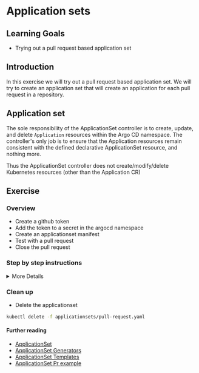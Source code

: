 # Application sets

## Learning Goals

- Trying out a pull request based application set

## Introduction

In this exercise we will try out a pull request based application set. We will try to create an application set that will create an application for each pull request in a repository.

## Application set

The sole responsibility of the ApplicationSet controller is to create, update, and delete `Application` resources within the Argo CD namespace. The controller's only job is to ensure that the Application resources remain consistent with the defined declarative ApplicationSet resource, and nothing more.

Thus the ApplicationSet controller does not create/modify/delete Kubernetes resources (other than the Application CR)

## Exercise

### Overview

- Create a github token
- Add the token to a secret in the argocd namespace
- Create an applicationset manifest
- Test with a pull request
- Close the pull request

### Step by step instructions

<details>
<summary>More Details</summary>

#### Create a github token

* Go to your github account settings and [create a new token](https://github.com/settings/tokens) with the following permissions:

![github token permissions](img/github-token-permissions.png)

* Copy the token to your clipboard

#### Add the token to a secret in the argocd namespace

* Create a secret in the argocd namespace with the token

```bash

kubectl create secret generic --dry-run=client student-<NUMBER>-github-token -n argocd -o yaml --from-literal token=github_pat_yourtokenhere > secret.yaml

```

* Edit the secret and replace `<NUMBER>` with your number (student-X)

* Apply the secret

```bash
kubectl apply -f secret.yaml

```

* Check that the secret is there

```bash

kubectl get secrets -n argocd

```

#### Create an applicationset manifest

In the `applicationset` directory there is a file called `pull-request.yaml` with the following content:

```yaml
apiVersion: argoproj.io/v1alpha1
kind: ApplicationSet
metadata:
  name: pr-<NUMBER>
  namespace: argocd
spec:
  generators:
  - pullRequest:
      github:
        # The GitHub organization or user.
        owner: <YOUR GITHUB USERNAME> #e.g. eficode-academy
        # The Github repository
        repo: <YOUR GIT REPO> #Just the repository name e.g. argocd-katas. Not your entire URL
        tokenRef: # your github token
          secretName: student-<NUMBER>-github-token # the name of the secret that contains your github token
          key: token # the key in the secret that contains your github token
        # Labels is used to filter the PRs that you want to target. (optional)
        labels:
        - test
      requeueAfterSeconds: 60
  template:
    metadata:
      name: 'todo-<NUMBER>-{{branch}}-{{number}}'
    spec:
      project: "default"
      source:
        repoURL: 'https://github.com/eficode-academy/helm-katas.git'
        targetRevision: 'main'
        path: examples/apps/http-server
        helm:
          parameters:
          - name: containerPort
            value: "3000"
          - name: image.repository
            value: releasepraqma/todo-app
          - name: image.tag
            value: latest
          - name: prefix
            value: <PREFIX>
          - name: app
            value: "todo-{{head_short_sha}}"
      destination:
        server: https://kubernetes.default.svc
        namespace: <YOUR NAMESPACE>
      syncPolicy:
        automated:
          prune: true
          selfHeal: true
```
* take the contents of the file, and paste it into a file in your workstation. The file could be named ´appset.yaml´.
* edit the file and replace
    * `<YOUR GITHUB USERNAME>` with your github username
    * `<YOUR GIT REPO>` with your git repo
    * `<YOUR NAMESPACE>` with your namespace
    * `<NUMBER>` with your number (student-X)
    * `<YOUR PREFIX>` The first part before `eficode.academy` as `gitops.eficode.academy`

* Apply the manifest

```bash
kubectl apply -f appset.yaml
```

* Make sure that it is there by listing the applicationsets: `k get applicationsets.argoproj.io -n argocd`.

* Look at the status on it by `k describe applicationsets.argoproj.io -n argocd pr-X` where X is your number.

Output should look like the following:

```bash
Name:         pr-0
Namespace:    argocd
Labels:       <none>
Annotations:  <none>
API Version:  argoproj.io/v1alpha1
Kind:         ApplicationSet
Metadata:
  Creation Timestamp:  2023-11-21T21:25:24Z
  Generation:          1
  Resource Version:    75210
  UID:                 ec6e52a5-b41a-4d7b-8f71-2fd1e2ac2078
Spec:
  Generators:
    Pull Request:
      Github:
        Labels:
          test
        Owner:                sofusalbertsen
        Repo:                 argocd-katas
      Requeue After Seconds:  180
  Template:
    Metadata:
      Name:  todo-0-{{branch}}-{{number}}
    Spec:
      Destination:
        Namespace:  student-0
        Server:     https://kubernetes.default.svc
      Project:      default
      Source:
        Helm:
          Parameters:
            Name:         containerPort
            Value:        3000
            Name:         image.repository
            Value:        releasepraqma/todo-app
            Name:         image.tag
            Value:        latest
            Name:         prefix
            Value:        argo
            Name:         app
            Value:        todo-{{head_short_sha}}
        Path:             examples/apps/http-server
        Repo URL:         https://github.com/eficode-academy/helm-katas.git
        Target Revision:  main
      Sync Policy:
        Automated:
          Prune:      true
          Self Heal:  true
Status:
  Conditions:
    Last Transition Time:  2023-11-21T21:25:25Z
    Message:               Successfully generated parameters for all Applications
    Reason:                ApplicationSetUpToDate
    Status:                False
    Type:                  ErrorOccurred
    Last Transition Time:  2023-11-21T21:25:25Z
    Message:               Successfully generated parameters for all Applications
    Reason:                ParametersGenerated
    Status:                True
    Type:                  ParametersGenerated
    Last Transition Time:  2023-11-21T21:25:25Z
    Message:               ApplicationSet up to date
    Reason:                ApplicationSetUpToDate
    Status:                True
    Type:                  ResourcesUpToDate
Events:                    <none>
```


#### Test with a pull request

* Create a pull request in your git repo. The change does not matter at this time, since we are not using the source code in the pull request. 💡 The name of your branch needs to have all lowercase characters, otherwise it will not work.


* Remember to set the label `test` on the pull request. The label does not exist, so create it in the Github UI.

* Check that an application has been created in ArgoCD

```bash
kubectl get applications -n argocd
```

* Check that an application has been created in your namespace

```bash
kubectl get pods -n <YOUR NAMESPACE>
```

* Get your ingress hostname

```bash
kubectl get ingress -n <YOUR NAMESPACE>
```

* Access the application in your browser (remember to add https:// in front of the hostname)

You should see something like the follwing:

![the todo application](img/todo-app.png)

#### Close the pull request

* now close the pull request, and see that the application is deleted from ArgoCD

```bash
kubectl get applications -n argocd
```

</details>

### Clean up

* Delete the applicationset

```bash
kubectl delete -f applicationsets/pull-request.yaml
```

#### Further reading

* [ApplicationSet](https://argocd-applicationset.readthedocs.io/en/stable/)
* [ApplicationSet Generators](https://argocd-applicationset.readthedocs.io/en/stable/Generators/)
* [ApplicationSet Templates](https://argocd-applicationset.readthedocs.io/en/stable/Template/)
* [ApplicationSet Pr example](https://dev.to/camptocamp-ops/using-argocd-pull-request-generator-to-review-application-modifications-236e)
